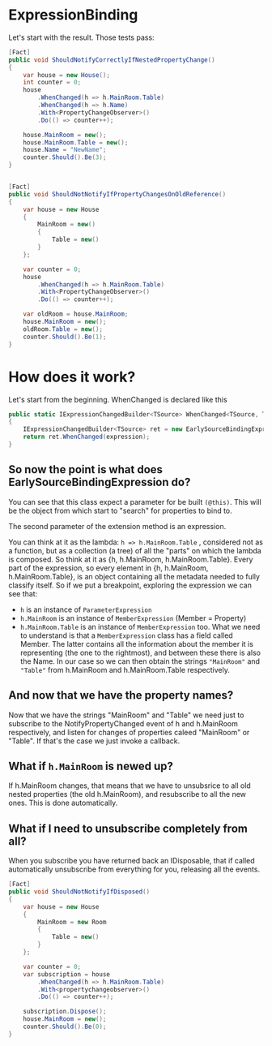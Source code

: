 # ExpressionBinding
Let's start with the result. Those tests pass:

```C#
[Fact]
public void ShouldNotifyCorrectlyIfNestedPropertyChange()
{
    var house = new House();
    int counter = 0;
    house
        .WhenChanged(h => h.MainRoom.Table)
        .WhenChanged(h => h.Name)
        .With<PropertyChangeObserver>()
        .Do(() => counter++);

    house.MainRoom = new();
    house.MainRoom.Table = new();
    house.Name = "NewName";
    counter.Should().Be(3);
}


[Fact]
public void ShouldNotNotifyIfPropertyChangesOnOldReference()
{
    var house = new House
    {
        MainRoom = new()
        {
            Table = new()
        }
    };

    var counter = 0;
    house
        .WhenChanged(h => h.MainRoom.Table)
        .With<PropertyChangeObserver>()
        .Do(() => counter++);

    var oldRoom = house.MainRoom;
    house.MainRoom = new();
    oldRoom.Table = new();
    counter.Should().Be(1);
}
```

# How does it work?

Let's start from the beginning. WhenChanged is declared like this

``` c#
public static IExpressionChangedBuilder<TSource> WhenChanged<TSource, TValue>(this TSource @this, Expression<Func<TSource, TValue>> expression)
{
    IExpressionChangedBuilder<TSource> ret = new EarlySourceBindingExpression<TSource>(@this);
    return ret.WhenChanged(expression);
}
```
## So now the point is what does EarlySourceBindingExpression do?

You can see that this class expect a parameter for be built `(@this)`. This will be the object from which start to "search" for properties to bind to.

The second parameter of the extension method is an expression.

You can think at it as the lambda: `h => h.MainRoom.Table` , considered not as a function, but as a collection (a tree) of all the "parts" on which the lambda is composed. So think at it as {h, h.MainRoom, h.MainRoom.Table}. Every part of the expression, so every element in {h, h.MainRoom, h.MainRoom.Table}, is an object containing all the metadata needed to fully classify itself. So if we put a breakpoint, exploring the expression we can see that:

* `h` is an instance of `ParameterExpression`
* `h.MainRoom` is an instance of `MemberExpression` (Member = Property)
* `h.MainRoom.Table` is an instance of `MemberExpression` too.
What we need to understand is that a `MemberExpression` class has a field called Member. The latter contains all the information about the member it is representing (the one to the rightmost), and between these there is also the Name. In our case so we can then obtain the strings `"MainRoom"` and `"Table"` from h.MainRoom and h.MainRoom.Table respectively.

## And now that we have the property names?

Now that we have the strings "MainRoom" and "Table" we need just to subscribe to the NotifyPropertyChanged event of h and h.MainRoom respectively, and listen for changes of properties caleed "MainRoom" or "Table". If that's the case we just invoke a callback.

## What if `h.MainRoom` is newed up?

If h.MainRoom changes, that means that we have to unsubsrice to all old nested properties (the old h.MainRoom), and resubscribe to all the new ones. This is done automatically.

## What if I need to unsubscribe completely from all?

When you subscribe you have returned back an IDisposable, that if called automatically unsubscribe from everything for you, releasing all the events.

```c#
[Fact]
public void ShouldNotNotifyIfDisposed()
{
    var house = new House
    {
        MainRoom = new Room
        {
            Table = new()
        }
    };

    var counter = 0;
    var subscription = house
        .WhenChanged(h => h.MainRoom.Table)
        .With<propertychangeobserver>()
        .Do(() => counter++);

    subscription.Dispose();
    house.MainRoom = new();
    counter.Should().Be(0);
}
```
